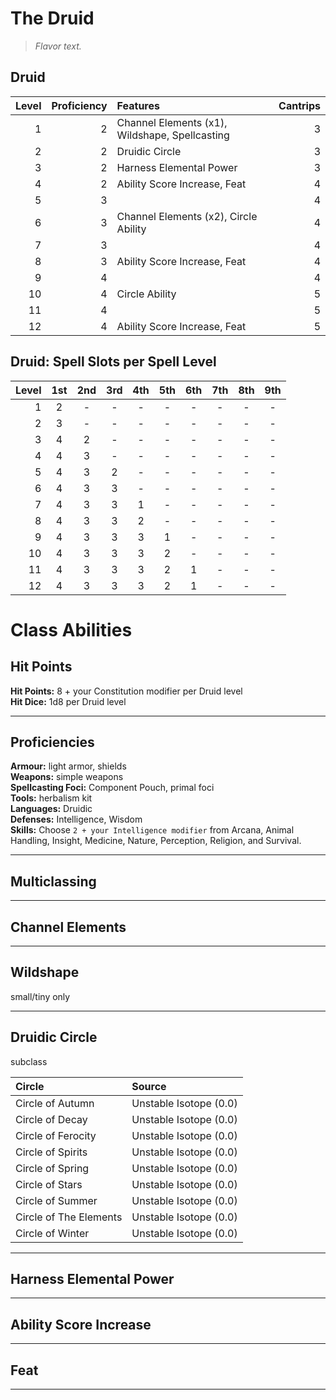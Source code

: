 # The Druid

> *Flavor text.*

## Druid

| Level | Proficiency | Features                                       | Cantrips |
| ----: | ----------: | :--------------------------------------------- | -------: |
|     1 |           2 | Channel Elements (x1), Wildshape, Spellcasting |        3 |
|     2 |           2 | Druidic Circle                                 |        3 |
|     3 |           2 | Harness Elemental Power                        |        3 |
|     4 |           2 | Ability Score Increase, Feat                   |        4 |
|     5 |           3 |                                                |        4 |
|     6 |           3 | Channel Elements (x2), Circle Ability          |        4 |
|     7 |           3 |                                                |        4 |
|     8 |           3 | Ability Score Increase, Feat                   |        4 |
|     9 |           4 |                                                |        4 |
|    10 |           4 | Circle Ability                                 |        5 |
|    11 |           4 |                                                |        5 |
|    12 |           4 | Ability Score Increase, Feat                   |        5 |

## Druid: Spell Slots per Spell Level

| Level |  1st  |  2nd  |  3rd  |  4th  |  5th  |  6th  |  7th  |  8th  |  9th  |
| ----: | :---: | :---: | :---: | :---: | :---: | :---: | :---: | :---: | :---: |
|     1 |   2   |   -   |   -   |   -   |   -   |   -   |   -   |   -   |   -   |
|     2 |   3   |   -   |   -   |   -   |   -   |   -   |   -   |   -   |   -   |
|     3 |   4   |   2   |   -   |   -   |   -   |   -   |   -   |   -   |   -   |
|     4 |   4   |   3   |   -   |   -   |   -   |   -   |   -   |   -   |   -   |
|     5 |   4   |   3   |   2   |   -   |   -   |   -   |   -   |   -   |   -   |
|     6 |   4   |   3   |   3   |   -   |   -   |   -   |   -   |   -   |   -   |
|     7 |   4   |   3   |   3   |   1   |   -   |   -   |   -   |   -   |   -   |
|     8 |   4   |   3   |   3   |   2   |   -   |   -   |   -   |   -   |   -   |
|     9 |   4   |   3   |   3   |   3   |   1   |   -   |   -   |   -   |   -   |
|    10 |   4   |   3   |   3   |   3   |   2   |   -   |   -   |   -   |   -   |
|    11 |   4   |   3   |   3   |   3   |   2   |   1   |   -   |   -   |   -   |
|    12 |   4   |   3   |   3   |   3   |   2   |   1   |   -   |   -   |   -   |

# Class Abilities

## Hit Points
**Hit Points:** 8 + your Constitution modifier per Druid level  
**Hit Dice:** 1d8 per Druid level  

---

## Proficiencies
**Armour:** light armor, shields  
**Weapons:** simple weapons  
**Spellcasting Foci:** Component Pouch, primal foci  
**Tools:** herbalism kit  
**Languages:** Druidic  
**Defenses:** Intelligence, Wisdom  
**Skills:** Choose `2 + your Intelligence modifier` from Arcana, Animal Handling, Insight, Medicine, Nature, Perception, Religion, and Survival.

---

## Multiclassing

---

## Channel Elements

---

## Wildshape

small/tiny only

---

## Druidic Circle

subclass

| Circle                 | Source                 |
| :--------------------- | :--------------------- |
| Circle of Autumn       | Unstable Isotope (0.0) |
| Circle of Decay        | Unstable Isotope (0.0) |
| Circle of Ferocity     | Unstable Isotope (0.0) |
| Circle of Spirits      | Unstable Isotope (0.0) |
| Circle of Spring       | Unstable Isotope (0.0) |
| Circle of Stars        | Unstable Isotope (0.0) |
| Circle of Summer       | Unstable Isotope (0.0) |
| Circle of The Elements | Unstable Isotope (0.0) |
| Circle of Winter       | Unstable Isotope (0.0) |

---

## Harness Elemental Power

---

## Ability Score Increase

---

## Feat

---
